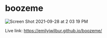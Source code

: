 # boozeme
![Screen Shot 2021-09-28 at 2 03 19 PM](https://user-images.githubusercontent.com/79462454/135141196-bae8787c-383f-4097-9ef9-c96acf72f0a7.png)

Live link: https://emilyjwilbur.github.io/boozeme/
